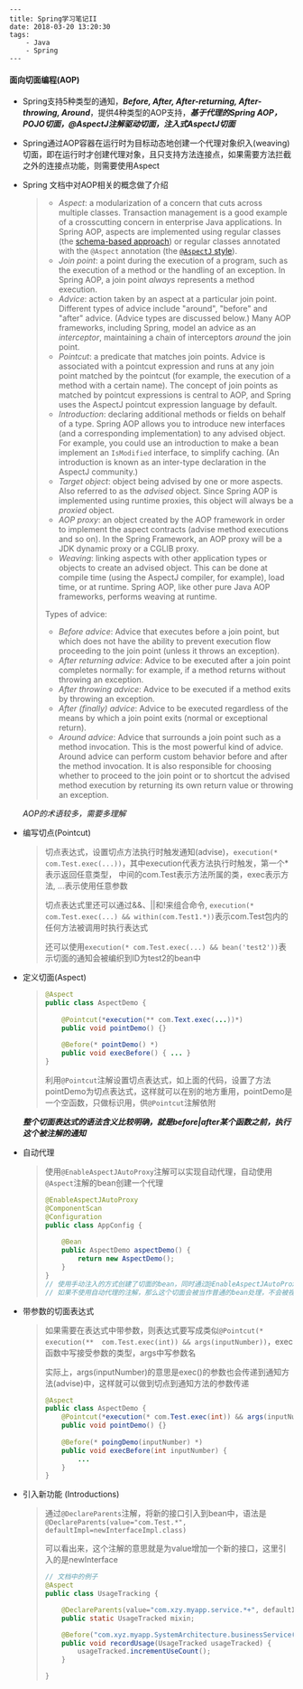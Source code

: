 ```
---
title: Spring学习笔记II
date: 2018-03-20 13:20:30
tags:
    - Java
    - Spring
---
```



#### 面向切面编程(AOP)

* Spring支持5种类型的通知，**_Before, After, After-returning, After-throwing, Around_**，提供4种类型的AOP支持，**_基于代理的Spring AOP， POJO切面，@AspectJ注解驱动切面，注入式AspectJ切面_**


* Spring通过AOP容器在运行时为目标动态地创建一个代理对象织入(weaving)切面，即在运行时才创建代理对象，且只支持方法连接点，如果需要方法拦截之外的连接点功能，则需要使用Aspect


* Spring 文档中对AOP相关的概念做了介绍

  > - *Aspect*: a modularization of a concern that cuts across multiple classes. Transaction management is a good example of a crosscutting concern in enterprise Java applications. In Spring AOP, aspects are implemented using regular classes (the [schema-based approach](https://docs.spring.io/spring/docs/5.0.9.RELEASE/spring-framework-reference/core.html#aop-schema)) or regular classes annotated with the `@Aspect` annotation (the [`@AspectJ` style](https://docs.spring.io/spring/docs/5.0.9.RELEASE/spring-framework-reference/core.html#aop-ataspectj)).
  > - *Join point*: a point during the execution of a program, such as the execution of a method or the handling of an exception. In Spring AOP, a join point *always* represents a method execution.
  > - *Advice*: action taken by an aspect at a particular join point. Different types of advice include "around", "before" and "after" advice. (Advice types are discussed below.) Many AOP frameworks, including Spring, model an advice as an *interceptor*, maintaining a chain of interceptors *around* the join point.
  > - *Pointcut*: a predicate that matches join points. Advice is associated with a pointcut expression and runs at any join point matched by the pointcut (for example, the execution of a method with a certain name). The concept of join points as matched by pointcut expressions is central to AOP, and Spring uses the AspectJ pointcut expression language by default.
  > - *Introduction*: declaring additional methods or fields on behalf of a type. Spring AOP allows you to introduce new interfaces (and a corresponding implementation) to any advised object. For example, you could use an introduction to make a bean implement an `IsModified` interface, to simplify caching. (An introduction is known as an inter-type declaration in the AspectJ community.)
  > - *Target object*: object being advised by one or more aspects. Also referred to as the *advised* object. Since Spring AOP is implemented using runtime proxies, this object will always be a *proxied* object.
  > - *AOP proxy*: an object created by the AOP framework in order to implement the aspect contracts (advise method executions and so on). In the Spring Framework, an AOP proxy will be a JDK dynamic proxy or a CGLIB proxy.
  > - *Weaving*: linking aspects with other application types or objects to create an advised object. This can be done at compile time (using the AspectJ compiler, for example), load time, or at runtime. Spring AOP, like other pure Java AOP frameworks, performs weaving at runtime.
  >
  > Types of advice:
  >
  > - *Before advice*: Advice that executes before a join point, but which does not have the ability to prevent execution flow proceeding to the join point (unless it throws an exception).
  > - *After returning advice*: Advice to be executed after a join point completes normally: for example, if a method returns without throwing an exception.
  > - *After throwing advice*: Advice to be executed if a method exits by throwing an exception.
  > - *After (finally) advice*: Advice to be executed regardless of the means by which a join point exits (normal or exceptional return).
  > - *Around advice*: Advice that surrounds a join point such as a method invocation. This is the most powerful kind of advice. Around advice can perform custom behavior before and after the method invocation. It is also responsible for choosing whether to proceed to the join point or to shortcut the advised method execution by returning its own return value or throwing an exception.

  _AOP的术语较多，需要多理解_


* 编写切点(Pointcut)

  > 切点表达式，设置切点方法执行时触发通知(advise)，```execution(* com.Test.exec(...))```，其中execution代表方法执行时触发，第一个*表示返回任意类型， 中间的com.Test表示方法所属的类，exec表示方法, ...表示使用任意参数
  >
  > 切点表达式里还可以通过&&、||和!来组合命令, ```execution(* com.Test.exec(...) && within(com.Test1.*))```表示com.Test包内的任何方法被调用时执行表达式
  >
  > 还可以使用```execution(* com.Test.exec(...) && bean('test2'))```表示切面的通知会被编织到ID为test2的bean中


* 定义切面(Aspect)

  > ```java
  > @Aspect
  > public class AspectDemo {
  >     
  >     @Pointcut(*execution(** com.Text.exec(...))*)
  >     public void pointDemo() {}
  >     
  >     @Before(* pointDemo() *)
  >     public void execBefore() { ... }
  > }
  > ```
  >
  > 利用```@Pointcut```注解设置切点表达式，如上面的代码，设置了方法pointDemo为切点表达式，这样就可以在别的地方重用，pointDemo是一个空函数，只做标识用，供```@Pointcut```注解依附

  **_整个切面表达式的语法含义比较明确，就是before|after某个函数之前，执行这个被注解的通知_**

* 自动代理

  > 使用```@EnableAspectJAutoProxy```注解可以实现自动代理，自动使用```@Aspect```注解的bean创建一个代理
  >
  > ```java
  > @EnableAspectJAutoProxy
  > @ComponentScan
  > @Configuration
  > public class AppConfig {
  >     
  >     @Bean
  >     public AspectDemo aspectDemo() {
  >         return new AspectDemo();
  >     }
  > }
  > // 使用手动注入的方式创建了切面的bean，同时通过@EnableAspectJAutoProxy注解启动自动代理
  > // 如果不使用自动代理的注解，那么这个切面会被当作普通的bean处理，不会被视为切面
  > ```



* 带参数的切面表达式

  > 如果需要在表达式中带参数，则表达式要写成类似```@Pointcut(* execution(**  com.Test.exec(int)) && args(inputNumber))```，exec函数中写接受参数的类型，args中写参数名
  >
  > 实际上，args(inputNumber)的意思是exec()的参数也会传递到通知方法(advise)中，这样就可以做到切点到通知方法的参数传递
  >
  > ```java
  > @Aspect
  > public class AspectDemo {
  >     @Pointcut(*execution(* com.Test.exec(int)) && args(inputNumber) *)
  >     public void pointDemo() {}
  >     
  >     @Before(* poingDemo(inputNumber) *)
  >     public void execBefore(int inputNumber) {
  >         ...
  >     }
  > }
  > ```



* 引入新功能 (Introductions)

  > 通过```@DeclareParents```注解，将新的接口引入到bean中，语法是```@DeclareParents(value="com.Test.*", defaultImpl=newInterfaceImpl.class)```
  >
  > 可以看出来，这个注解的意思就是为value增加一个新的接口，这里引入的是newInterface
  >
  > ```java
  > // 文档中的例子
  > @Aspect
  > public class UsageTracking {
  > 
  >     @DeclareParents(value="com.xzy.myapp.service.*+", defaultImpl=DefaultUsageTracked.class)
  >     public static UsageTracked mixin;
  > 
  >     @Before("com.xyz.myapp.SystemArchitecture.businessService() && this(usageTracked)")
  >     public void recordUsage(UsageTracked usageTracked) {
  >         usageTracked.incrementUseCount();
  >     }
  > 
  > }
  > ```
  >
  >